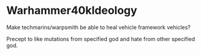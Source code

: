 # Warhammer40kIdeology

Make techmarins/warpsmith be able to heal vehicle framework vehicles?

Precept to like mutations from specified god and hate from other specified god.